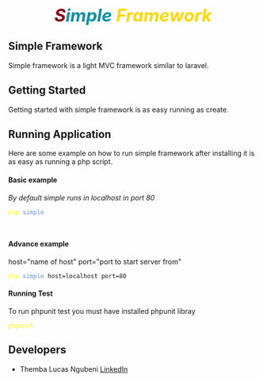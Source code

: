 
<p style="text-align: center" align="center">
<span style="font-size: 35px; font-weight: bolder; color: #0b90a8;">
    <i><span style="color: #8c0615">S</span>imple <span style="color: gold">Framework</span></i>
</span>
</p>

## Simple Framework

Simple framework is a light MVC framework similar to laravel.
## Getting Started

Getting started with simple framework is as easy running as create.

## Running Application

Here are some example on how to run simple framework after installing it is as easy as running a php script.

#### Basic example

<i>By default simple runs in localhost in port 80</i>

<pre style="font-size: 12px">
<span style="color: yellow;">php</span> <span style="color: cornflowerblue">simple</span>
</pre>

<br>

#### Advance example

host="name of host" port="port to start server from"

<pre style="font-size: 12px">
<span style="color: yellow;">php</span> <span style="color: cornflowerblue">simple</span> host=localhost port=80
</pre>

#### Running Test

To run phpunit test you must have installed phpunit libray

<pre style="font-size: 12px">
<span style="color: yellow;">phpunit</span>
</pre>

## Developers

- Themba Lucas Ngubeni [LinkedIn](https://linkedin.com/in/themba-lucas-ngubeni)
